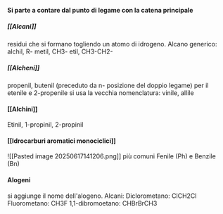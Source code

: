 
**Si parte a contare dal punto di legame con la catena principale**
##### [[Alcani]]
residui che si formano togliendo un atomo di idrogeno.
Alcano generico:  alchil, R-
metil, CH3-
etil, CH3-CH2-

##### [[Alcheni]]
propenil, butenil (preceduto da n-  posizione del doppio legame)
per il etenile e 2-propenile si usa la vecchia nomenclatura: vinile, allile

#### [[Alchini]]
Etinil, 1-propinil, 2-propinil

#### [[Idrocarburi aromatici monociclici]]
![[Pasted image 20250617141206.png]]
più comuni Fenile (Ph) e Benzile (Bn)

#### Alogeni
si aggiunge il nome dell'alogeno.
Alcani:
	Diclorometano:  ClCH2Cl
	Fluorometano: CH3F
	1,1-dibromoetano: CHBrBrCH3